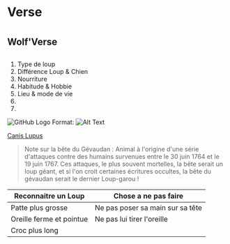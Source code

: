 # Verse <h1>
  
## Wolf'Verse <h2>

1. Type de loup
2. Différence Loup & Chien
3. Nourriture
4. Habitude & Hobbie
5. Lieu & mode de vie 
6. 
7. 

![GitHub Logo](/images/logo.png) Format: ![Alt Text](https://www.sudinfo.be/sites/default/files/dpistyles_v2/FirstImageUrl/2021/01/13/node_309308/46371256/public/2021/01/13/B9725805879Z.1_20210113183007_000+GJMHD0PJF.1-0.jpg?itok=CJ3QTVHk1610559042)

[Canis Lupus](https://fr.wikipedia.org/wiki/Canis_lupus)


> Note sur la bête du Gévaudan : Animal à l'origine d'une série d'attaques contre des humains survenues entre le 30 juin 1764 et le 19 juin 1767. Ces attaques, le plus souvent mortelles, la bête serait un loup géant, et si l'on croit certaines écritures occultes, la bête du gévaudan serait le dernier Loup-garou !

Reconnaitre un Loup | Chose a ne pas faire |
------------------- |  ------------------- |
Patte plus grosse | Ne pas poser sa main sur sa tête 
Oreille ferme et pointue | Ne pas lui tirer l'oreille
Croc plus long |














